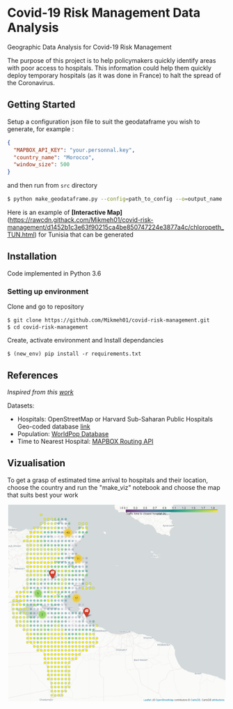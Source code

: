 # Covid-19 Risk Management Data Analysis

Geographic Data Analysis for Covid-19 Risk Management

The purpose of this project is to help policymakers quickly identify areas with poor access to hospitals. This information could help them quickly deploy temporary hospitals (as it was done in France) to halt the spread of the Coronavirus.

## Getting Started

Setup a configuration json file to suit the geodataframe you wish to generate, for example :

```json
{
  "MAPBOX_API_KEY": "your.personnal.key",
  "country_name": "Morocco",
  "window_size": 500
}
```

and then run from `src` directory
```bash
$ python make_geodataframe.py --config=path_to_config --o=output_name
```

Here is an example of **[Interactive Map]**(https://rawcdn.githack.com/Mikmeh01/covid-risk-management/d1452b1c3e63f90215ca4be850747224e3877a4c/chloropeth_TUN.html) for Tunisia that can be generated
## Installation
Code implemented in Python 3.6

### Setting up environment

Clone and go to repository

``` 
$ git clone https://github.com/Mikmeh01/covid-risk-management.git
$ cd covid-risk-management
```

Create, activate environment and Install dependancies

``` 
$ (new_env) pip install -r requirements.txt
```

## References

_Inspired from this [work](https://github.com/datapartnership/covid19/blob/master/accessibility-Spain.ipynb)_

Datasets:
- Hospitals: OpenStreetMap or Harvard Sub-Saharan Public Hospitals Geo-coded database [link](https://dataverse.harvard.edu/dataset.xhtml?persistentId=doi:10.7910/DVN/JTL9VY)
- Population: [WorldPop Database](https://www.worldpop.org/)
- Time to Nearest Hospital: [MAPBOX Routing API](https://www.mapbox.com/)

## Vizualisation

To get a grasp of estimated time arrival to hospitals and their location, choose the country and run the "make_viz" notebook and choose the map that suits best your work

<p align="center">
<img src="https://github.com/Mikmeh01/covid-risk-management/blob/master/Viz_Tunisia.png" width="500"/>
</p>
 
